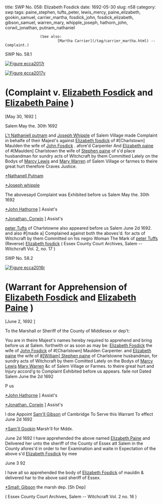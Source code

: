 title: SWP No. 058: Elizabeth Fosdick
date: 1692-05-30
slug: n58
category: swp
tags: paine_stephen, tufts_peter, lewis_mercy, paine_elizabeth, gookin_samuel, carrier_martha, fosdick_john, fosdick_elizabeth, gibson_samuel, warren_mary, whipple_joseph, hathorn_john, corwil_jonathan, putnam_nathaniel





					(See also: 
							[Martha Carrier](/tag/carrier_martha.html) -- Complaint.)
						
					
				

<div markdown class="doc" id="n58.1">

<div class="doc_id">SWP No. 58.1</div>


<span markdown class="figure">[![Figure ecca2017r](archives/ecca/thumb/ecca2017r.jpg)](archives/ecca/large/ecca2017r.jpg)</span>

<span markdown class="figure">[![Figure ecca2017v](archives/ecca/thumb/ecca2017v.jpg)](archives/ecca/large/ecca2017v.jpg)</span>

# (Complaint v. [Elizabeth Fosdick](/tag/fosdick_elizabeth.html) and [Elizabeth Paine](/tag/paine_elizabeth.html) )

[May 30, 1692 ]

Salem May the. 30th 1692   

[L't Nathaniell putnam](/tag/putnam_nathaniel.html) and [Joseph Whipple](/tag/whipple_joseph.html) of Salem Village made Complaint in behalfe of their Majest's against [Elizabeth fosdick](/tag/fosdick_elizabeth.html) of #[Charlstown] Maulden the wife of [John Fosdick](/tag/fosdick_john.html) . afore'd Carpenter And [Elizabeth paine](/tag/paine_elizabeth.html) of #[Maulden] Charlstown the wife of [Stephen paine](/tag/paine_stephen.html) of s'd place husbandman for sundry acts of Witchcraft by them Committed Lately on the Bodys of [Marcy Lewis](/tag/lewis_mercy.html) and [Mary Warren](/tag/warren_mary.html) of Salem Village or farmes to theire great hurt therefore Craves Justice.

[*Nathanell Putnam](/tag/putnam_nathaniel.html)

[*Joseph whipple](/tag/whipple_joseph.html)

The abovesayd Complaint was Exhibited before us Salem May the. 30th 1692

[*John Hathorne](/tag/hathorn_john.html) ] Assist's

[*Jonathan. Corwin](/tag/corwil_jonathan.html) ] Assist's

[peter Tufts](/tag/tufts_peter.html) of Charlstowne also appeared before us Salem June 2d 1692. and also #[made a] Complained against both the aboves'd. for acts of Witchcraft by them Committed on his negro Woman
The Mark of [peter Tuffs](/tag/tufts_peter.html) (Reverse)  [Elizabeth fosdick](/tag/fosdick_elizabeth.html) ( Essex County Court Archives, Salem -- Witchcraft Vol. 2, no. 17 )

</div>



<div markdown class="doc" id="n58.2">

<div class="doc_id">SWP No. 58.2</div>


<span markdown class="figure">[![Figure ecca2016r](archives/ecca/thumb/ecca2016r.jpg)](archives/ecca/large/ecca2016r.jpg)</span>

# (Warrant for Apprehension of [Elizabeth Fosdick](/tag/fosdick_elizabeth.html) and [Elizabeth Paine](/tag/paine_elizabeth.html) )

[June 2, 1692 ]

To the Marshall or Sheriff of the County of Middlesex or dep't: 

You are in theire Majest's names hereby required to apprehend and bring before us at Salem. forthwith or as soon as may be: [Elizabeth Fosdick](/tag/fosdick_elizabeth.html) the wife of [John Fosdick](/tag/fosdick_john.html) of #[Charlstown] Maulden Carpenter. and [Elizabeth paine](/tag/paine_elizabeth.html) the wife of [#[William] Stephen paine](/tag/paine_stephen.html) of Charlstowne husbandman, for sundry acts of Witchcraft by them Comitted Lately on the Bodys of [Marcy Lewis](/tag/lewis_mercy.html) [Mary Warren](/tag/warren_mary.html) &c of Salem Village or Farmes. to theire great hurt and Injury accord'g to Complaint Exhibited before us appears. faile not Dated Salem June the 2d 1692 

P us

[*John Hathorne](/tag/hathorn_john.html) ] Assist's

[*Jonathan. Corwin](/tag/corwil_jonathan.html) ] Assist's

I doe Appoint [Sam'll Gibson](/tag/gibson_samuel.html) of Cambridge To Serve this Warrant To effect June 2d 1692 

[*Sam'll Gookin](/tag/gookin_samuel.html) Marsh'll for Mddx.

June 2d 1692 I have apprehended the above named [Elizabeth Paine](/tag/paine_elizabeth.html) and Delivered her unto the sheriff of the County of Essex att Salem in the County afores'd in order to her Examination and waite in Expectation of the above s'd [Elizabeth Fosdick](/tag/fosdick_elizabeth.html) by mee

June 3 92

I have all so apprehended the body of [Elizabeth Fosdick](/tag/fosdick_elizabeth.html) of mauldin & delivered har to the above said sheriff of Essex.

[*Small: Gibson](/tag/gibson_samuel.html) the marsh dep. [Sh Dep]

( Essex County Court Archives, Salem -- Witchcraft Vol. 2 no. 16 )


</div>

